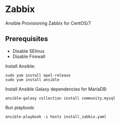 # Zabbix
Ansible Provisioning Zabbix for CentOS/7

## Prerequisites
- Disable SElinux
- Disable Firewall

 
Install Ansible:
```
sudo yum install epel-release
sudo yum install ansible
```

Install Ansible Galaxy dependencies for MariaDB:

```
ansible-galaxy collection install community.mysql
```

Run playbook:
```
ansible-playbook -i hosts install_zabbix.yaml
```
